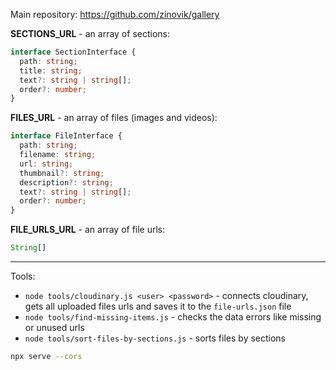 Main repository: https://github.com/zinovik/gallery

**SECTIONS_URL** - an array of sections:

```typescript
interface SectionInterface {
  path: string;
  title: string;
  text?: string | string[];
  order?: number;
}
```

**FILES_URL** - an array of files (images and videos):

```typescript
interface FileInterface {
  path: string;
  filename: string;
  url: string;
  thumbnail?: string;
  description?: string;
  text?: string | string[];
  order?: number;
}
```

**FILE_URLS_URL** - an array of file urls:

```typescript
String[]
```

---

Tools:

- `node tools/cloudinary.js <user> <password>` - connects cloudinary, gets all uploaded files urls and saves it to the `file-urls.json` file
- `node tools/find-missing-items.js` - checks the data errors like missing or unused urls
- `node tools/sort-files-by-sections.js` - sorts files by sections

```bash
npx serve --cors
```
